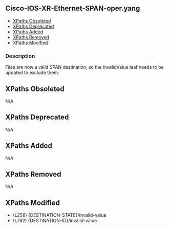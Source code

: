 ## Cisco-IOS-XR-Ethernet-SPAN-oper.yang

- [XPaths Obsoleted](#xpaths-obsoleted)
- [XPaths Deprecated](#xpaths-deprecated)
- [XPaths Added](#xpaths-added)
- [XPaths Removed](#xpaths-removed)
- [XPaths Modified](#xpaths-modified)

### Description

Files are now a valid SPAN destination, so the InvalidValue leaf needs to be updated to exclude them.

## XPaths Obsoleted

N/A

## XPaths Deprecated

N/A

## XPaths Added

N/A

## XPaths Removed

N/A

## XPaths Modified

- (L258)	{DESTINATION-STATE}/invalid-value
- (L792)	{DESTINATION-ID}/invalid-value

